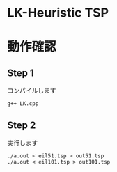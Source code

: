 LK-Heuristic TSP
=============
# 動作確認
## Step 1
コンパイルします
```
g++ LK.cpp
```

## Step 2
実行します
```
./a.out < eil51.tsp > out51.tsp
./a.out < eil101.tsp > out101.tsp
```